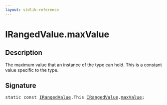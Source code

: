 ```yaml
---
layout: stdlib-reference
---
```


# IRangedValue.maxValue

## Description

The maximum value that an instance of the type can hold.
This is a constant value specific to the type.


## Signature
<pre>
<span class='code_keyword'>static</span> <span class='code_keyword'>const</span> <a href="../interfaces/irangedvalue-017/index.html" class="code_type">IRangedValue</a>.<span class="code_keyword">This</span> <a href="../interfaces/irangedvalue-017/index.html" class="code_type">IRangedValue</a>.<a href="maxvalue-3.html" class="code_var">maxValue</a>;
</pre>

